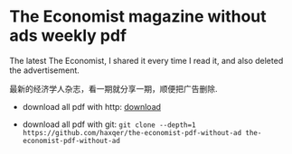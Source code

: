 # The Economist magazine without ads weekly pdf 



The latest The Economist, I shared it every time I read it, and also deleted the advertisement.


最新的经济学人杂志，看一期就分享一期，顺便把广告删除.


+ download all pdf with http: [download](https://github.com/haxqer/the-economist-pdf-without-ad/archive/refs/heads/master.zip)

+ download all pdf with git: `git clone --depth=1 https://github.com/haxqer/the-economist-pdf-without-ad the-economist-pdf-without-ad`

